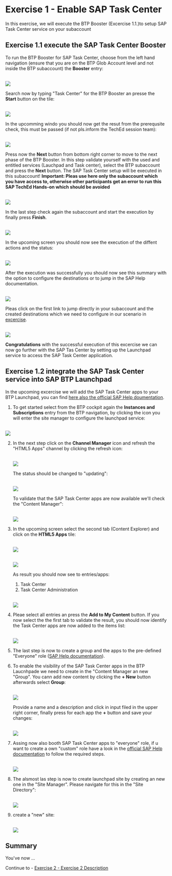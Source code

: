 # Exercise 1 - Enable SAP Task Center

In this exercise, we will execute the BTP Booster (Excercise 1.1.)to setup SAP Task Center service on your subaccount

## Exercise 1.1 execute the SAP Task Center Booster

To run the BTP Booster for SAP Task Center, choose from the left hand navigation (ensure that you are on the BTP Glob Account level and not inside the BTP subaccount) the **Booster** entry:

<br>![](/exercises/ex1/images/booster01.png)

Search now by typing "Task Center" for the BTP Booster an presse the **Start** button on the tile:

<br>![](/exercises/ex1/images/booster02.png)

In the upcomming windo you should now get the resut from the prerequsite check, this must be passed (if not pls.inform the TechEd session team):

<br>![](/exercises/ex1/images/booster03.png)

Press now the **Next** button from bottom right corner to move to the next phase of the BTP Booster.
In this step validate yourself with the used and entitled services (Lauchpad and Task center), select the BTP subaccount and press the **Next** button.
The SAP Task Center setup will be executed in this subaccount! 
**Important: Pleas use here only the subaccount which you have access to, otherwise other participants get an error to run this SAP TechEd Hands-on which should be avoided**

<br>![](/exercises/ex1/images/booster04.png)

In the last step check again the subaccount and start the execution by finally press **Finish**.

<br>![](/exercises/ex1/images/booster05.png)

In the upcoming screen you should now see the execution of the diffent actions and the status:

<br>![](/exercises/ex1/images/booster06.png)

After the execution was successfully you should now see this summary with the option to configure the destinations or to jump in the SAP Help documentation.

<br>![](/exercises/ex1/images/booster07.png)

Pleas click on the first link to jump directly in your subaccount and the created destinations which we need to configure in our scenario in [excercise](exercises/ex2#exercise-21-sub-exercise-1-description). 

<br>![](/exercises/ex1/images/destinations_overview.png)

**Congratulations** with the successful execution of this excercise we can now go further with the SAP Tas Center by setting up the Launchpad service to access the SAP Task Center application.


## Exercise 1.2 integrate the SAP Task Center service into SAP BTP Launchpad

In the upcoming excercise we will add the SAP Task Center apps to your BTP Launchpad, you can find [here also the official SAP Help doumentation](https://help.sap.com/docs/TASK_CENTER/08cbda59b4954e93abb2ec85f1db399d/3a499676e7ae4282af84092f778e3737.html#procedure). 

1. To get started select from the BTP cockpit again the **Instances and Subscriptions** entry from the BTP navigation, by clicking the icon you will enter the site manager to configure the launchpad service:

<br>![](/exercises/ex1/images/lp_site_manager_access.png)

2. In the next step click on the **Channel Manager** icon and refresh the "HTML5 Apps" channel by clicking the refresh icon:

    <br>![](/exercises/ex1/images/lp_site_manager_channel_manager_refresh.png)

   The status should be changed to "updating":

    <br>![](/exercises/ex1/images/lp_site_manager_channel_manager_updating.png)

    To validate that the SAP Task Center apps are now available we'll check the "Content Manager":

    <br>![](/exercises/ex1/images/lp_site_manager_main_page.png)

4. In the upcoming screen select the second tab (Content Explorer) and click on the **HTML5 Apps** tile:

    <br>![](/exercises/ex1/images/lp_site_manager_content_manager.png)

    <br>![](/exercises/ex1/images/lp_site_manager_html5_apps.png)

    As result you should now see to entries/apps:

    1. Task Center
    2. Task Center Administration

    <br>![](/exercises/ex1/images/lp_site_manager_content_manager_stc-apps.png)

5. Pleae select all entries an press the **Add to My Content** button. 
   If you now select the the first tab to validate the result, you should now identify the Task Center apps are now added to the items list:

    <br>![](/exercises/ex1/images/lp_site_manager_my_content.png)

6. The last step is now to create a group and the apps to the pre-defined "Everyone" role ([SAP Help documentation](https://help.sap.com/docs/Launchpad_Service/8c8e1958338140699bd4811b37b82ece/baeaf6ee364e48ac95dc09470281f174.html)).

7. To enable the visibility of the SAP Task Center apps in the BTP Laucnhpade we need to create in the "Content Manager an new "Group".
   You cann add new content by clicking the **+ New** button afterwards select **Group**:

    <br>![](/exercises/ex1/images/lp_site_manager_create_group.png)

   Provide a name and a description and click in input filed in the upper right corner, finally press for each app the **+** button and save your changes:

    <br>![](/exercises/ex1/images/lp_site_manager_group_add_apps.png)

8. Assing now also booth SAP Task Center apps to "everyone" role, if u want to create a own "custom" role have a look in the [official SAP Help documentation](https://help.sap.com/docs/Launchpad_Service/8c8e1958338140699bd4811b37b82ece/baeaf6ee364e48ac95dc09470281f174.html) to follow the required steps.

    <br>![](/exercises/ex1/images/lp_site_manager_role_add_apps.png)

9. The alsmost las step is now to create launchpad site by creating an new one in the "Site Manager".
    Please navigate for this in the "Site Directory": 

    <br>![](/exercises/ex1/images/lp_site_manager_site_directory.png)

10. create a "new" site:

    <br>![](/exercises/ex1/images/lp_site_manager_site_directory_new_site.png)


## Summary

You've now ...

Continue to - [Exercise 2 - Exercise 2 Description](../ex2/README.md)


